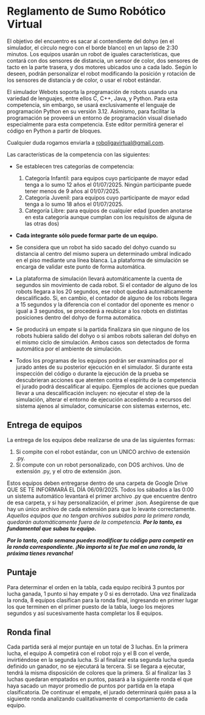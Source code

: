 # Reglamento de Sumo Robótico Virtual
 
El objetivo del encuentro es sacar al contendiente del dohyo (en el simulador, el círculo negro con el borde blanco) en un lapso de 2:30 minutos. Los equipos usarán un robot de iguales características, que contará con dos sensores de distancia, un sensor de color, dos sensores de tacto en la parte trasera, y dos motores ubicados uno a cada lado. Según lo deseen, podrán personalizar el robot modificando la posición y rotación de los sensores de distancia y de color, o usar el robot estándar.
 
El simulador Webots soporta la programación de robots usando una variedad de lenguajes, entre ellos C, C++, Java, y Python. Para esta competencia, sin embargo, se usará exclusivamente el lenguaje de programación Python en su versión 3.12. Asimismo, para facilitar la programación se proveerá un entorno de programación visual diseñado especialmente para esta competencia. Este editor permitirá generar el código en Python a partir de bloques. 
 
Cualquier duda rogamos enviarla a roboligavirtual@gmail.com.
 
Las características de la competencia con las siguientes:
 
* Se establecen tres categorías de competencia: 
  1. Categoría Infantil: para equipos cuyo participante de mayor edad tenga a lo sumo 12 años el 01/07/2025. Ningún participante puede tener menos de 9 años al 01/07/2025.
  2. Categoría Juvenil: para equipos cuyo participante de mayor edad tenga a lo sumo 18 años el 01/07/2025.
  3. Categoría Libre:  para equipos de cualquier edad (pueden anotarse en esta categoría aunque cumplan con los requisitos de alguna de las otras dos)

* __Cada integrante sólo puede formar parte de un equipo.__

* Se considera que un robot ha sido sacado del dohyo cuando su distancia al centro del mismo supera un determinado umbral indicado en el piso mediante una línea blanca. La plataforma de simulación se encarga de validar este punto de forma automática. 
 
* La plataforma de simulación llevará automáticamente la cuenta de segundos sin movimiento de cada robot. Si el contador de alguno de los robots llegara a los 20 segundos, ese robot quedará automáticamente descalificado. Si, en cambio, el contador de alguno de los robots llegara a 15 segundos y la diferencia con el contador del oponente es menor o igual a 3 segundos, se procederá a reubicar a los robots en distintas posiciones dentro del dohyo de forma automática.
 
* Se producirá un empate si la partida finalizara sin que ninguno de los robots hubiera salido del dohyo o si ambos robots salieran del dohyo en el mismo ciclo de simulación. Ambos casos son detectados de forma automática por el ambiente de simulación.
 
* Todos los programas de los equipos podrán ser examinados por el jurado antes de su posterior ejecución en el simulador. Si durante esta inspección del código o durante la ejecución de la prueba se descubrieran acciones que atenten contra el espíritu de la competencia el jurado podrá descalificar al equipo. Ejemplos de acciones que puedan llevar a una descalificación incluyen: no ejecutar el step de la simulación, alterar el entorno de ejecución accediendo a recursos del sistema ajenos al simulador, comunicarse con sistemas externos, etc. 

## Entrega de equipos

La entrega de los equipos debe realizarse de una de las siguientes formas:

1. Si compite con el robot estándar, con un UNICO archivo de extensión .py.
2. Si compute con un robot personalizado, con DOS archivos. Uno de extensión .py, y el otro de extensión .json. 
 
Estos equipos deben entregarse dentro de una carpeta de Google Drive QUE SE TE INFORMARÁ EL DÍA 06/09/2025. Todos los sábados a las 0:00 un sistema automático levantará el primer archivo .py que encuentre dentro de esa carpeta, y si hay personalización, el primer .json. Asegúrense de que hay un único archivo de cada extensión para que lo levante correctamente. _Aquellos equipos que no tengan archivos subidos para la primera ronda, quedarán automáticamente fuera de la competencia. __Por lo tanto, es fundamental que subas tu equipo.___

___Por lo tanto, cada semana puedes modificar tu código para competir en la ronda correspondiente. ¡No importa si te fue mal en una ronda, la próxima tienes revancha!___

## Puntaje
 
Para determinar el orden en la tabla, cada equipo recibirá 3 puntos por lucha ganada, 1 punto si hay empate y 0 si es derrotado. Una vez finalizada la ronda, 8 equipos clasifican para la ronda final, ingresando en primer lugar los que terminen en el primer puesto de la tabla, luego los mejores segundos y así sucesivamente hasta completar los 8 equipos.  

## Ronda final

Cada partida será al mejor puntaje en un total de 3 luchas. En la primera lucha, el equipo A competirá con el robot rojo y el B con el verde, invirtiéndose en la segunda lucha. Si al finalizar esta segunda lucha queda definido un ganador, no se ejecutará la tercera. Si se llegara a ejecutar, tendrá la misma disposición de colores que la primera. Si al finalizar las 3 luchas quedaran empatados en puntos, pasará a la siguiente ronda el que haya sacado un mayor promedio de puntos por partida en la etapa clasificatoria. De continuar el empate, el jurado determinará quién pasa a la siguiente ronda analizando cualitativamente el comportamiento de cada equipo. 